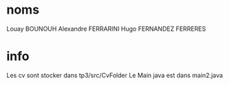 # noms
 Louay BOUNOUH 
 Alexandre FERRARINI 
 Hugo FERNANDEZ FERRERES

# info 
Les cv sont stocker dans tp3/src/CvFolder
Le Main java est dans main2.java
